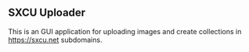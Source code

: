 ## SXCU Uploader 

This is an GUI application for uploading images and create collections in https://sxcu.net subdomains.